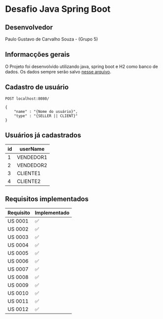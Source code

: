 # Desafio Java Spring Boot

## Desenvolvedor
Paulo Gustavo de Carvalho Souza - (Grupo 5)

## Informacções gerais
O Projeto foi desenvolvido utilizando java, spring boot e H2 como banco de dados.
Os dados sempre serão salvo [nesse arquivo](https://github.com/caiquenoboa/desafio_spring/blob/paulo/src/main/resources/db/desafio.mv.db).


## Cadastro de usuário
    POST localhost:8080/

    {
        "name" : "{Nome do usuário}",
        "type" : "{SELLER || CLIENT}"
    }

## Usuários já cadastrados

id | userName 
--- | --- 
1 | VENDEDOR1 
2 | VENDEDOR2 
3 | CLIENTE1 
4 | CLIENTE2 

## Requisitos implementados
Requisito | Implementado
--- | ---
US 0001 | ✅
US 0002 | ✅
US 0003 | ✅
US 0004 | ✅
US 0005 | ✅
US 0006 | ✅
US 0007 | ✅
US 0008 | ✅
US 0009 | ✅
US 0010 | ✅
US 0011 | ✅
US 0012 | ✅